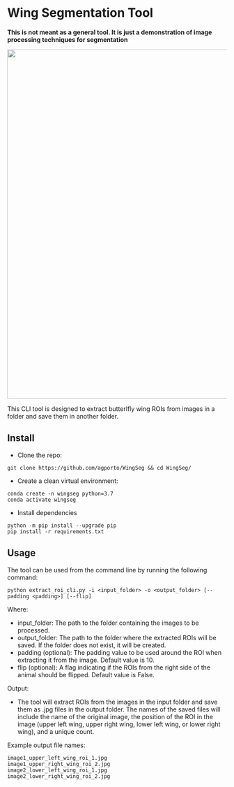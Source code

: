 # Wing Segmentation Tool

**This is not meant as a general tool. It is just a demonstration of image processing techniques for segmentation**

<p align="center"><img src="https://github.com/agporto/WingSeg/blob/master/images/demo.JPG" width="800"></p>


This CLI tool is designed to extract butterlfly wing ROIs from images in a folder and save them in another folder.

## Install 

- Clone the repo:
```
git clone https://github.com/agporto/WingSeg && cd WingSeg/
```

- Create a clean virtual environment:
```
conda create -n wingseg python=3.7
conda activate wingseg
```
- Install dependencies
```
python -m pip install --upgrade pip
pip install -r requirements.txt
```

## Usage
The tool can be used from the command line by running the following command:

```
python extract_roi_cli.py -i <input_folder> -o <output_folder> [--padding <padding>] [--flip]
```
Where:

- input_folder: The path to the folder containing the images to be processed.
- output_folder: The path to the folder where the extracted ROIs will be saved. If the folder does not exist, it will be created.
- padding (optional): The padding value to be used around the ROI when extracting it from the image. Default value is 10.
- flip (optional): A flag indicating if the ROIs from the right side of the animal should be flipped. Default value is False.

Output:

 - The tool will extract ROIs from the images in the input folder and save them as .jpg files in the output folder. The names of the saved files will include the name of the original image, the position of the ROI in the image (upper left wing, upper right wing, lower left wing, or lower right wing), and a unique count.

Example output file names:
```
image1_upper_left_wing_roi_1.jpg
image1_upper_right_wing_roi_2.jpg
image2_lower_left_wing_roi_1.jpg
image2_lower_right_wing_roi_2.jpg
```
